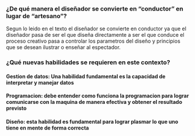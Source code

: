 ### ¿De qué manera el diseñador se convierte en “conductor” en lugar de “artesano”?  
Segun lo leido en el texto el diseñador se convierte en conductor ya que el diseñador pasa de ser el que diseña directamente a ser el que conduce el proceso creativo pasa a controlar los parametros del diseño y principios que se desean ilustrar o enseñar al espectador.
### ¿Qué nuevas habilidades se requieren en este contexto?
#### Gestion de datos: Una habilidad fundamental es la capacidad de interpretar y manejar datos
#### Programacion: debe entender como funciona la programacion para lograr comunicarse con la maquina de manera efectiva y obtener el resultado previsto
#### Diseño: esta habilidad es fundamental para lograr plasmar lo que uno tiene en mente de forma correcta

